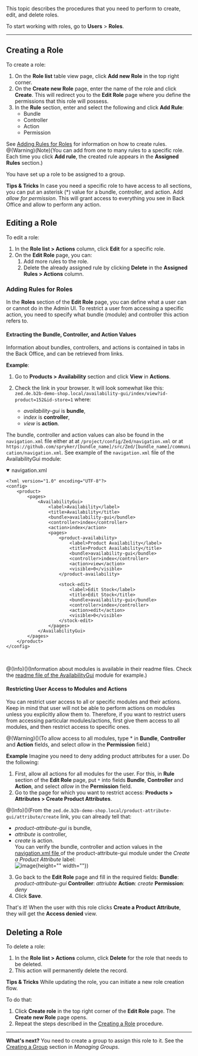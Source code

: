 This topic describes the procedures that you need to perform to create, edit, and delete roles.

To start working with roles, go to **Users** > **Roles**.
***
## Creating a Role
To create a role: 
1. On the **Role list** table view page, click **Add new Role** in the top right corner. 
2. On the **Create new Role** page, enter the name of the role and click **Create**. 
This will redirect you to the **Edit Role** page where you define the permissions that this role will possess.
3. In the **Rule** section, enter and select the following and click **Add Rule**:
    * Bundle
    * Controller
    * Action
    * Permission

See [Adding Rules for Roles](https://documentation.spryker.com/docs/en/en/managing-roles#adding-rules-for-roles) for information on how to create rules.
@(Warning)(Note)(You can add from one to many rules to a specific role. Each time you click **Add rule**, the created rule appears in the **Assigned Rules** section.)

You have set up a role to be assigned to a group. 

**Tips & Tricks**
In case you need a specific role to have access to all sections, you can put an asterisk (*) value for a bundle, controller, and action. Add _allow for permission_. This will grant access to everything you see in Back Office and allow to perform any action.


## Editing a Role
To edit a role:

1. In the **Role list > Actions** column, click **Edit** for a specific role.  
2. On the **Edit Role** page, you can:
    1. Add more rules to the role.
    2. Delete the already assigned rule by clicking **Delete** in the **Assigned Rules > Actions** column.

### Adding Rules for Roles
In the **Roles** section of the **Edit Role** page, you can define what a user can or cannot do in the Admin UI. To restrict a user from accessing a specific action, you need to specify what bundle (module) and controller this action refers to.

#### Extracting the Bundle, Controller, and Action Values 

Information about bundles, controllers, and actions is contained in tabs in the Back Office, and can be retrieved from links. 

**Example**:
1. Go to **Products > Availability** section and click **View** in **Actions**. 
2. Check the link in your browser. It will look somewhat like this: `zed.de.b2b-demo-shop.local/availability-gui/index/view?id-product=152&id-store=1`
where: 

    * *availability-gui* is **bundle**, 
    * i*ndex* is **controller**,
    * *view* is **action**.

The bundle, controller and action values can also be found in the `navigation.xml` file either at 
at `/project/config/Zed/navigation.xml` or at ```https://github.com/spryker/[bundle_name]/src/Zed/[bundle_name]/communication/navigation.xml```. 
See example of the `navigation.xml` file of the AvailabilityGui module:

<details open>
<summary>navigation.xml</summary>
   
```
<?xml version="1.0" encoding="UTF-8"?>
<config>
    <product>
        <pages>
            <AvailabilityGui>
                <label>Availability</label>
                <title>Availability</title>
                <bundle>availability-gui</bundle>
                <controller>index</controller>
                <action>index</action>
                <pages>
                    <product-availability>
                        <label>Product Availability</label>
                        <title>Product Availability</title>
                        <bundle>availability-gui</bundle>
                        <controller>index</controller>
                        <action>view</action>
                        <visible>0</visible>
                    </product-availability>

                    <stock-edit>
                        <label>Edit Stock</label>
                        <title>Edit Stock</title>
                        <bundle>availability-gui</bundle>
                        <controller>index</controller>
                        <action>edit</action>
                        <visible>0</visible>
                    </stock-edit>
                </pages>
            </AvailabilityGui>
        </pages>
    </product>
</config>
```
 <br>
</details>

@(Info)()(Information about modules is available in their readme files. Check the [readme file of the AvailabilityGui](https://github.com/spryker/availability-gui/blob/master/README.md) module for example.)

#### Restricting User Access to Modules and Actions

You can restrict user access to all or specific modules and their actions. 
Keep in mind that user will not be able to perform actions on modules unless you explicitly allow them to. Therefore, if you want to restrict users from accessing particular modules/actions, first give them access to all modules, and then restrict access to specific ones. 

@(Warning)()(To allow access to all modules, type * in **Bundle**, **Controller** and **Action** fields, and select _allow_ in the **Permission** field.)

**Example**
Imagine you need to deny adding product attributes for a user. Do the following:
1. First, allow all actions for all modules for the user. For this, in **Rule** section of the **Edit Role** page, put `*` into fields **Bundle**, **Controller** and **Action**, and select _allow_ in the **Permission** field.
2.  Go to the page for which you want to restrict access: **Products > Attributes > Create Product Attributes**.

@(Info)()(From the `zed.de.b2b-demo-shop.local/product-attribute-gui/attribute/create` link, you can already tell that:<br>
- _product-attribute-gui_ is bundle,<br>
- _attribute_ is controller,<br>
- _create_ is action.<br>
You can verify the bundle, controller and action values in the [navigation.xml file ](https://github.com/spryker/product-attribute-gui/blob/master/src/Spryker/Zed/ProductAttributeGui/Communication/navigation.xml) of the product-attribute-gui module under the *Create a Product Attribute* label:<br>
![image](https://spryker.s3.eu-central-1.amazonaws.com/docs/User+Guides/Back+Office+User+Guides/Users+Control/Roles%2C+Groups+and+Users/Managing+Roles/Create+attribute.png){height="" width=""})

3. Go back to the **Edit Role** page and fill in the required fields:
**Bundle**: _product-attribute-gui_
**Controller**: _attriubte_
**Action**: _create_
**Permission**: _deny_
4. Click **Save**.

That's it! When the user with this role clicks **Create a Product Attribute**, they will get the **Access denied** view.

## Deleting a Role
To delete a role: 

1. In the **Role list > Actions** column, click **Delete** for the role that needs to be deleted.
2. This action will permanently delete the record. 

**Tips & Tricks**
While updating the role, you can initiate a new role creation flow.

To do that:
1. Click **Create role** in the top right corner of the **Edit Role** page. 
    The **Create new Role** page opens. 
2. Repeat the steps described in the [Creating a Role](https://documentation.spryker.com/docs/en/en/managing-roles#creating-a-role) procedure.
***
**What's next?**
You need to create a group to assign this role to it. See the [Creating a Group](https://documentation.spryker.com/docs/en/en/managing-groups#creating-a-group) section in _Managing Groups_.
